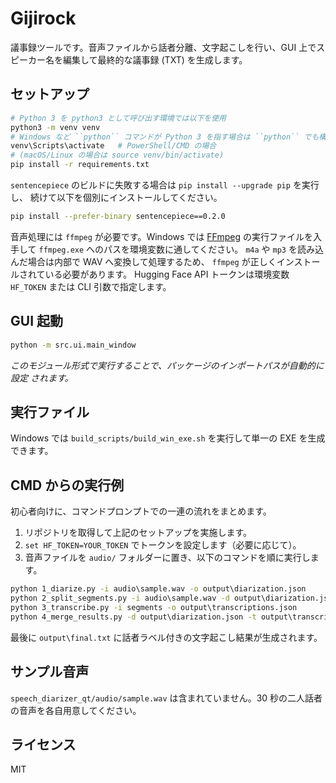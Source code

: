 # Gijirock

議事録ツールです。音声ファイルから話者分離、文字起こしを行い、GUI 上でスピーカー名を編集して最終的な議事録 (TXT) を生成します。

## セットアップ

```bash
# Python 3 を python3 として呼び出す環境では以下を使用
python3 -m venv venv
# Windows など ``python`` コマンドが Python 3 を指す場合は ``python`` でも構いません
venv\Scripts\activate   # PowerShell/CMD の場合
# (macOS/Linux の場合は source venv/bin/activate)
pip install -r requirements.txt
```

`sentencepiece` のビルドに失敗する場合は `pip install --upgrade pip` を実行し、
続けて以下を個別にインストールしてください。

```bash
pip install --prefer-binary sentencepiece==0.2.0
```

音声処理には `ffmpeg` が必要です。Windows では
[FFmpeg](https://ffmpeg.org/download.html) の実行ファイルを入手して
`ffmpeg.exe` へのパスを環境変数に通してください。
`m4a` や `mp3` を読み込んだ場合は内部で WAV へ変換して処理するため、
`ffmpeg` が正しくインストールされている必要があります。
Hugging Face API トークンは環境変数 `HF_TOKEN` または CLI 引数で指定します。

## GUI 起動

```bash
python -m src.ui.main_window
```
*このモジュール形式で実行することで、パッケージのインポートパスが自動的に設定
されます。*

## 実行ファイル

Windows では `build_scripts/build_win_exe.sh` を実行して単一の EXE を生成できます。

## CMD からの実行例

初心者向けに、コマンドプロンプトでの一連の流れをまとめます。

1. リポジトリを取得して上記のセットアップを実施します。
2. `set HF_TOKEN=YOUR_TOKEN` でトークンを設定します（必要に応じて）。
3. 音声ファイルを `audio/` フォルダーに置き、以下のコマンドを順に実行します。

```cmd
python 1_diarize.py -i audio\sample.wav -o output\diarization.json
python 2_split_segments.py -i audio\sample.wav -d output\diarization.json -o segments
python 3_transcribe.py -i segments -o output\transcriptions.json
python 4_merge_results.py -d output\diarization.json -t output\transcriptions.json -o output\final.txt
```

最後に `output\final.txt` に話者ラベル付きの文字起こし結果が生成されます。

## サンプル音声

`speech_diarizer_qt/audio/sample.wav` は含まれていません。30 秒の二人話者の音声を各自用意してください。

## ライセンス

MIT